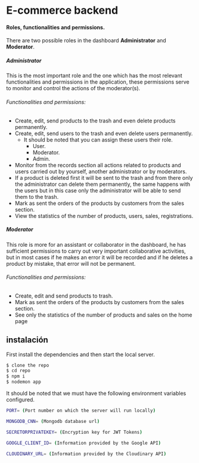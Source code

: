 # E-commerce backend

#### Roles, functionalities and permissions.

There are two possible roles in the dashboard **Administrator** and **Moderator**.

##### **Administrator**

This is the most important role and the one which has the most relevant functionalities and permissions in the application, these permissions serve to monitor and control the actions of the moderator(s).

###### Functionalities and permissions:

- Create, edit, send products to the trash and even delete products permanently.
- Create, edit, send users to the trash and even delete users permanently.
  - It should be noted that you can assign these users their role.
    - User.
    - Moderator.
    - Admin.
- Monitor from the records section all actions related to products and users carried out by yourself, another administrator or by moderators.
- If a product is deleted first it will be sent to the trash and from there only the administrator can delete them permanently, the same happens with the users but in this case only the administrator will be able to send them to the trash.
- Mark as sent the orders of the products by customers from the sales section.
- View the statistics of the number of products, users, sales, registrations.

##### **Moderator**

This role is more for an assistant or collaborator in the dashboard, he has sufficient permissions to carry out very important collaborative activities, but in most cases if he makes an error it will be recorded and if he deletes a product by mistake, that error will not be permanent.

###### Functionalities and permissions:

- Create, edit and send products to trash.
- Mark as sent the orders of the products by customers from the sales section.
- See only the statistics of the number of products and sales on the home page

## instalación

First install the dependencies and then start the local server.

```sh
$ clone the repo
$ cd repo
$ npm i
$ nodemon app
```

It should be noted that we must have the following environment variables configured.

```sh
PORT= (Port number on which the server will run locally)

MONGODB_CNN= (Mongodb database url)

SECRETORPRIVATEKEY= (Encryption key for JWT Tokens)

GOOGLE_CLIENT_ID= (Information provided by the Google API)

CLOUDINARY_URL= (Information provided by the Cloudinary API)


```
